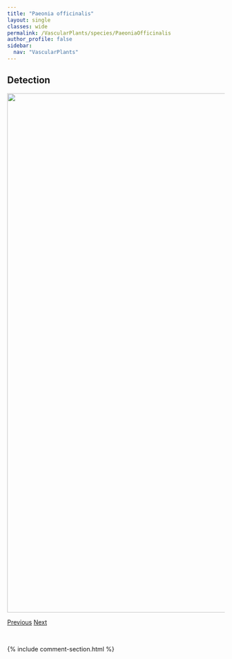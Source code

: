 ```yaml
---
title: "Paeonia officinalis"
layout: single
classes: wide
permalink: /VascularPlants/species/PaeoniaOfficinalis
author_profile: false
sidebar:
  nav: "VascularPlants"
---
```


<h2>Detection</h2>

<a href="https://drive.google.com/uc?export=view&id=1TbsbBtgWEPm3axl_67hcuszCDn3T0ko3">
<img src="https://drive.google.com/uc?export=view&id=1TbsbBtgWEPm3axl_67hcuszCDn3T0ko3" height = "1200" width = "800">
</a>


<a href="/DevelopmentWebsite/VascularPlants/species/PackeraStreptanthifolia" class="pagination--pager" title="Packera streptanthifolia">Previous</a> <a href="/DevelopmentWebsite/VascularPlants/species/Papaver" class="pagination--pager" title="Papaver">Next</a>

<p>&nbsp;</p>

{% include comment-section.html %}
